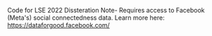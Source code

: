 Code for LSE 2022 Dissteration 
Note- Requires access to Facebook (Meta's) social connectedness data. Learn more here: https://dataforgood.facebook.com/

